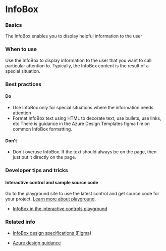 ﻿# InfoBox

 
<a name="basics"></a>
### Basics
The InfoBox enables you to display helpful information to the user


<!-- TODO get an IMAGE to embed here -->

<!-- TODO get an SAMPLE CODE to embed here -->

 
<a name="when-to-use"></a>
### When to use
Use the InfoBox to display information to the user that you want to call particular attention to.  Typically, the InfoBox content is the result of a special situation.


 
<a name="best-practices"></a>
### Best practices


<a name="best-practices-do"></a>
#### Do

* Use InfoBox only for special situations where the information needs attention
* Format InfoBox text using HTML to decorate text, use bullets, use links, etc  There is guidance in the Azure Design Templates figma file on common InfoBox formatting.



<a name="best-practices-don-t"></a>
#### Don&#39;t

* Don't overuse InfoBox.  If the text should always be on the page, then just put it directly on the page.



 
<a name="developer-tips-and-tricks"></a>
### Developer tips and tricks



<a name="developer-tips-and-tricks-interactive-control-and-sample-source-code"></a>
#### Interactive control and sample source code
Go to the playground site to use the latest control and get source code for your project.  [Learn more about playground](./top-extensions-controls-playground.md).

*  <a href="https://ms.portal.azure.com/?Microsoft_Azure_Playground=true#blade/Microsoft_Azure_Playground/ControlsIndexBlade/InfoBox_create_Playground" target="_blank">InfoBox in the interactive controls playground</a>



 
<a name="related-info"></a>
### Related info

* [InfoBox design specifications (Figma)](https://www.figma.com/file/PASyBiBq72G54ckrtgs86uE7/Azure-Framework-Design-Specs?node-id=248%3A1137)

* [Azure design guidance](http://aka.ms/portalfx/design)


